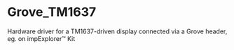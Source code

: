 # Grove_TM1637
Hardware driver for a TM1637-driven display connected via a Grove header, eg. on impExplorer™ Kit
